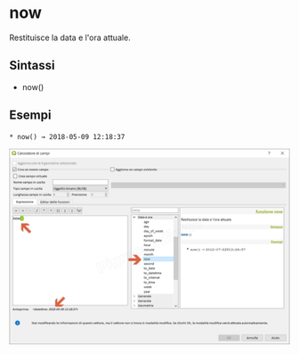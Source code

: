 # now

Restituisce la data e l'ora attuale.

## Sintassi

* now()

## Esempi
```
* now() → 2018-05-09 12:18:37
```

![](/img/data_e_ora/now1.png)